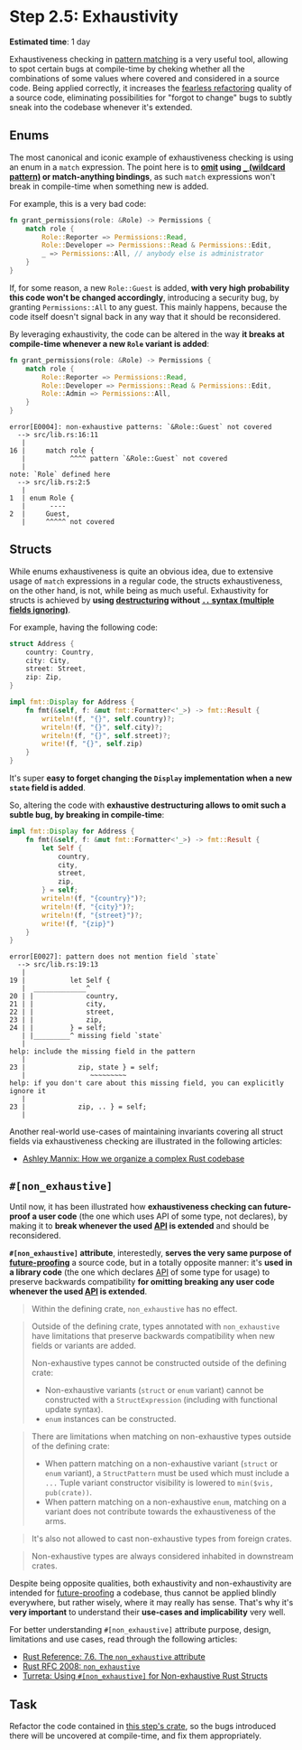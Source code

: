 Step 2.5: Exhaustivity
======================

__Estimated time__: 1 day

Exhaustiveness checking in [pattern matching][1] is a very useful tool, allowing to spot certain bugs at compile-time by cheking whether all the combinations of some values where covered and considered in a source code. Being applied correctly, it increases the [fearless refactoring][2] quality of a source code, eliminating possibilities for "forgot to change" bugs to subtly sneak into the codebase whenever it's extended.




## Enums

The most canonical and iconic example of exhaustiveness checking is using an enum in a `match` expression. The point here is to __[omit][5] using [`_` (wildcard pattern)][4] or match-anything bindings__, as such `match` expressions won't break in compile-time when something new is added.

For example, this is a very bad code:
```rust
fn grant_permissions(role: &Role) -> Permissions {
    match role {
        Role::Reporter => Permissions::Read,
        Role::Developer => Permissions::Read & Permissions::Edit,
        _ => Permissions::All, // anybody else is administrator 
    }
}
```
If, for some reason, a new `Role::Guest` is added, __with very high probability this code won't be changed accordingly__, introducing a security bug, by granting `Permissions::All` to any guest. This mainly happens, because the code itself doesn't signal back in any way that it should be reconsidered.

By leveraging exhaustivity, the code can be altered in the way __it breaks at compile-time whenever a new `Role` variant is added__:
```rust
fn grant_permissions(role: &Role) -> Permissions {
    match role {
        Role::Reporter => Permissions::Read,
        Role::Developer => Permissions::Read & Permissions::Edit,
        Role::Admin => Permissions::All, 
    }
}
```
```
error[E0004]: non-exhaustive patterns: `&Role::Guest` not covered
  --> src/lib.rs:16:11
   |
16 |     match role {
   |           ^^^^ pattern `&Role::Guest` not covered
   |
note: `Role` defined here
  --> src/lib.rs:2:5
   |
1  | enum Role {
   |      ----
2  |     Guest,
   |     ^^^^^ not covered
```




## Structs

While enums exhaustiveness is quite an obvious idea, due to extensive usage of `match` expressions in a regular code, the structs exhaustiveness, on the other hand, is not, while being as much useful. Exhaustivity for structs is achieved by __using [destructuring][6] without [`..` syntax (multiple fields ignoring)][7]__.

For example, having the following code:
```rust
struct Address {
    country: Country,
    city: City,
    street: Street,
    zip: Zip,
}

impl fmt::Display for Address {
    fn fmt(&self, f: &mut fmt::Formatter<'_>) -> fmt::Result {
        writeln!(f, "{}", self.country)?;
        writeln!(f, "{}", self.city)?;
        writeln!(f, "{}", self.street)?;
        write!(f, "{}", self.zip)
    }
}
```
It's super __easy to forget changing the `Display` implementation when a new `state` field is added__.

So, altering the code with __exhaustive destructuring allows to omit such a subtle bug, by breaking in compile-time__:
```rust
impl fmt::Display for Address {
    fn fmt(&self, f: &mut fmt::Formatter<'_>) -> fmt::Result {
        let Self {
            country,
            city,
            street,
            zip,
        } = self;
        writeln!(f, "{country}")?;
        writeln!(f, "{city}")?;
        writeln!(f, "{street}")?;
        write!(f, "{zip}")
    }
}
```
```
error[E0027]: pattern does not mention field `state`
  --> src/lib.rs:19:13
   |
19 |           let Self {
   |  _____________^
20 | |             country,
21 | |             city,
22 | |             street,
23 | |             zip,
24 | |         } = self;
   | |_________^ missing field `state`
   |
help: include the missing field in the pattern
   |
23 |             zip, state } = self;
   |                ~~~~~~~~~
help: if you don't care about this missing field, you can explicitly ignore it
   |
23 |             zip, .. } = self;
   |    
```

Another real-world use-cases of maintaining invariants covering all struct fields via exhaustiveness checking are illustrated in the following articles:
- [Ashley Mannix: How we organize a complex Rust codebase][8]




## `#[non_exhaustive]`

Until now, it has been illustrated how __exhaustiveness checking can future-proof a user code__ (the one which uses API of some type, not declares), by making it to __break whenever the used [API] is extended__ and should be reconsidered.

__`#[non_exhaustive]` attribute__, interestedly, __serves the very same purpose of [future-proofing][12]__ a source code, but in a totally opposite manner: it's __used in a library code__ (the one which declares [API] of some type for usage) to preserve backwards compatibility __for omitting breaking any user code whenever the used [API] is extended__.

> Within the defining crate, `non_exhaustive` has no effect.

> Outside of the defining crate, types annotated with `non_exhaustive` have limitations that preserve backwards compatibility when new fields or variants are added.
> 
> Non-exhaustive types cannot be constructed outside of the defining crate:
> - Non-exhaustive variants (`struct` or `enum` variant) cannot be constructed with a `StructExpression` (including with functional update syntax).
> - `enum` instances can be constructed.

> There are limitations when matching on non-exhaustive types outside of the defining crate:
> - When pattern matching on a non-exhaustive variant (`struct` or `enum` variant), a `StructPattern` must be used which must include a `...` Tuple variant constructor visibility is lowered to `min($vis, pub(crate))`.
> - When pattern matching on a non-exhaustive `enum`, matching on a variant does not contribute towards the exhaustiveness of the arms.

> It's also not allowed to cast non-exhaustive types from foreign crates.

> Non-exhaustive types are always considered inhabited in downstream crates.

Despite being opposite qualities, both exhaustivity and non-exhaustivity are intended for [future-proofing][12] a codebase, thus cannot be applied blindly everywhere, but rather wisely, where it may really has sense. That's why it's __very important__ to understand their __use-cases and implicability__ very well.

For better understanding `#[non_exhaustive]` attribute purpose, design, limitations and use cases, read through the following articles:
- [Rust Reference: 7.6. The `non_exhaustive` attribute][9]
- [Rust RFC 2008: `non_exhaustive`][10]
- [Turreta: Using `#[non_exhaustive]` for Non-exhaustive Rust Structs][11]




## Task

Refactor the code contained in [this step's crate](src/lib.rs), so the bugs introduced there will be uncovered at compile-time, and fix them appropriately.




[API]: https://en.wikipedia.org/wiki/API

[1]: https://doc.rust-lang.org/book/ch18-00-patterns.html
[2]: https://news.ycombinator.com/item?id=27553775
[3]: https://doc.rust-lang.org/book/ch18-01-all-the-places-for-patterns.html#match-arms
[4]: https://doc.rust-lang.org/book/ch18-03-pattern-syntax.html#ignoring-values-in-a-pattern
[5]: https://rust-lang.github.io/rust-clippy/master/index.html#wildcard_enum_match_arm
[6]: https://doc.rust-lang.org/book/ch18-03-pattern-syntax.html#destructuring-to-break-apart-values
[7]: https://doc.rust-lang.org/book/ch18-03-pattern-syntax.html#ignoring-remaining-parts-of-a-value-with-
[8]: https://blog.datalust.co/rust-at-datalust-how-we-organize-a-complex-rust-codebase#maintaininginvariantsthatcoverallstructfields
[9]: https://doc.rust-lang.org/reference/attributes/type_system.html#the-non_exhaustive-attribute
[10]: https://rust-lang.github.io/rfcs/2008-non-exhaustive.html
[11]: https://turreta.com/blog/2019/12/21/using-non_exhaustive-for-non-exhaustive-rust-structs
[12]: https://en.wikipedia.org/wiki/Future-proof

